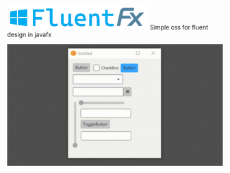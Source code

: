![Image](https://github.com/Ivan-Kalatchev/FluentFX/blob/master/logo.png?raw=true)
Simple css for fluent design in javafx

![Gif](https://github.com/Ivan-Kalatchev/FluentFX/blob/master/Preview.gif?raw=true)
